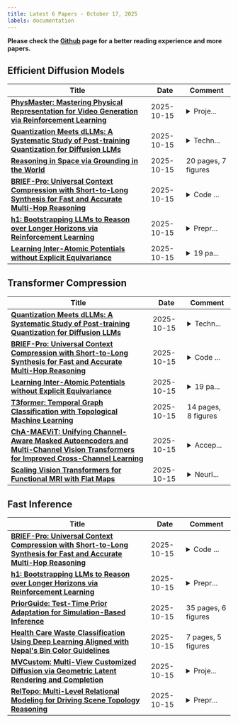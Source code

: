 ```yaml
---
title: Latest 6 Papers - October 17, 2025
labels: documentation
---
```

**Please check the [Github](https://github.com/zezhishao/MTS_Daily_ArXiv) page for a better reading experience and more papers.**

## Efficient Diffusion Models
| **Title** | **Date** | **Comment** |
| --- | --- | --- |
| **[PhysMaster: Mastering Physical Representation for Video Generation via Reinforcement Learning](http://arxiv.org/abs/2510.13809v1)** | 2025-10-15 | <details><summary>Proje...</summary><p>Project Page: https://sihuiji.github.io/PhysMaster-Page/</p></details> |
| **[Quantization Meets dLLMs: A Systematic Study of Post-training Quantization for Diffusion LLMs](http://arxiv.org/abs/2508.14896v2)** | 2025-10-15 | <details><summary>Techn...</summary><p>Technical Report, Work in Progress</p></details> |
| **[Reasoning in Space via Grounding in the World](http://arxiv.org/abs/2510.13800v1)** | 2025-10-15 | 20 pages, 7 figures |
| **[BRIEF-Pro: Universal Context Compression with Short-to-Long Synthesis for Fast and Accurate Multi-Hop Reasoning](http://arxiv.org/abs/2510.13799v1)** | 2025-10-15 | <details><summary>Code ...</summary><p>Code and data: https://github.com/JasonForJoy/BRIEF</p></details> |
| **[h1: Bootstrapping LLMs to Reason over Longer Horizons via Reinforcement Learning](http://arxiv.org/abs/2510.07312v2)** | 2025-10-15 | <details><summary>Prepr...</summary><p>Preprint, 31 pages, 8 figures, long-horizon reasoning</p></details> |
| **[Learning Inter-Atomic Potentials without Explicit Equivariance](http://arxiv.org/abs/2510.00027v2)** | 2025-10-15 | <details><summary>19 pa...</summary><p>19 pages, 3 tables, 10 figures. Under review. Changes from v1 to v2: Clarified concluding phrases in the abstract and introduction, and corrected a single typo in Table 1's total energy MAE reported for eSEN-sm-d</p></details> |

## Transformer Compression
| **Title** | **Date** | **Comment** |
| --- | --- | --- |
| **[Quantization Meets dLLMs: A Systematic Study of Post-training Quantization for Diffusion LLMs](http://arxiv.org/abs/2508.14896v2)** | 2025-10-15 | <details><summary>Techn...</summary><p>Technical Report, Work in Progress</p></details> |
| **[BRIEF-Pro: Universal Context Compression with Short-to-Long Synthesis for Fast and Accurate Multi-Hop Reasoning](http://arxiv.org/abs/2510.13799v1)** | 2025-10-15 | <details><summary>Code ...</summary><p>Code and data: https://github.com/JasonForJoy/BRIEF</p></details> |
| **[Learning Inter-Atomic Potentials without Explicit Equivariance](http://arxiv.org/abs/2510.00027v2)** | 2025-10-15 | <details><summary>19 pa...</summary><p>19 pages, 3 tables, 10 figures. Under review. Changes from v1 to v2: Clarified concluding phrases in the abstract and introduction, and corrected a single typo in Table 1's total energy MAE reported for eSEN-sm-d</p></details> |
| **[T3former: Temporal Graph Classification with Topological Machine Learning](http://arxiv.org/abs/2510.13789v1)** | 2025-10-15 | 14 pages, 8 figures |
| **[ChA-MAEViT: Unifying Channel-Aware Masked Autoencoders and Multi-Channel Vision Transformers for Improved Cross-Channel Learning](http://arxiv.org/abs/2503.19331v2)** | 2025-10-15 | <details><summary>Accep...</summary><p>Accepted to NeurIPS 2025</p></details> |
| **[Scaling Vision Transformers for Functional MRI with Flat Maps](http://arxiv.org/abs/2510.13768v1)** | 2025-10-15 | <details><summary>NeurI...</summary><p>NeurIPS 2025 Workshop, Foundation Models for the Brain and Body; Code: https://github.com/MedARC-AI/fmri-fm; Discord: https://discord.gg/tVR4TWnRM9</p></details> |

## Fast Inference
| **Title** | **Date** | **Comment** |
| --- | --- | --- |
| **[BRIEF-Pro: Universal Context Compression with Short-to-Long Synthesis for Fast and Accurate Multi-Hop Reasoning](http://arxiv.org/abs/2510.13799v1)** | 2025-10-15 | <details><summary>Code ...</summary><p>Code and data: https://github.com/JasonForJoy/BRIEF</p></details> |
| **[h1: Bootstrapping LLMs to Reason over Longer Horizons via Reinforcement Learning](http://arxiv.org/abs/2510.07312v2)** | 2025-10-15 | <details><summary>Prepr...</summary><p>Preprint, 31 pages, 8 figures, long-horizon reasoning</p></details> |
| **[PriorGuide: Test-Time Prior Adaptation for Simulation-Based Inference](http://arxiv.org/abs/2510.13763v1)** | 2025-10-15 | 35 pages, 6 figures |
| **[Health Care Waste Classification Using Deep Learning Aligned with Nepal's Bin Color Guidelines](http://arxiv.org/abs/2508.07450v2)** | 2025-10-15 | 7 pages, 5 figures |
| **[MVCustom: Multi-View Customized Diffusion via Geometric Latent Rendering and Completion](http://arxiv.org/abs/2510.13702v1)** | 2025-10-15 | <details><summary>Proje...</summary><p>Project page: https://minjung-s.github.io/mvcustom</p></details> |
| **[RelTopo: Multi-Level Relational Modeling for Driving Scene Topology Reasoning](http://arxiv.org/abs/2506.13553v2)** | 2025-10-15 | <details><summary>Prepr...</summary><p>Preprint. Under review</p></details> |

